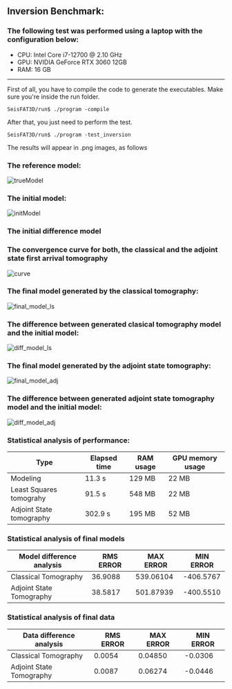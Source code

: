 ## Inversion Benchmark:

### The following test was performed using a laptop with the configuration below:

* CPU: Intel Core i7-12700 @ 2.10 GHz
* GPU: NVIDIA GeForce RTX 3060 12GB 
* RAM: 16 GB       
___

First of all, you have to compile the code to generate the executables. Make sure you're inside the run folder.

```console
SeisFAT3D/run$ ./program -compile
```

After that, you just need to perform the test.

```console
SeisFAT3D/run$ ./program -test_inversion
```
The results will appear in .png images, as follows

### The reference model: 
 
![trueModel](https://github.com/phbastosa/SeisFAT3D/assets/44127778/c8a9142c-eecb-45d1-b6f1-48302f6dc3e2)

### The initial model:

![initModel](https://github.com/phbastosa/SeisFAT3D/assets/44127778/2d2760f5-5f11-4a37-af06-22d06eea577d)

### The initial difference model



### The convergence curve for both, the classical and the adjoint state first arrival tomography

![curve](https://github.com/phbastosa/SeisFAT3D/assets/44127778/197ffd0f-2fe5-4a14-8f1f-8f94c753b30e)

### The final model generated by the classical tomography:

![final_model_ls](https://github.com/phbastosa/SeisFAT3D/assets/44127778/9b2a9aca-d442-479f-b880-16fc2a5c2b5b)

### The difference between generated clasical tomography model and the initial model: 

![diff_model_ls](https://github.com/phbastosa/SeisFAT3D/assets/44127778/69ed0c12-52fd-4fd1-a5e3-e4fd7f0a9ad7)

### The final model generated by the adjoint state tomography:

![final_model_adj](https://github.com/phbastosa/SeisFAT3D/assets/44127778/ff85f99b-0c83-45c7-97c8-a74320f1d200)

### The difference between generated adjoint state tomography model and the initial model: 

![diff_model_adj](https://github.com/phbastosa/SeisFAT3D/assets/44127778/74443a03-1409-4985-b1dd-660ccfe5133b)

### Statistical analysis of performance:

|  Type                    |  Elapsed time  | RAM usage  | GPU memory usage | 
| ------------------------ | -------------- | ---------- | ---------------- |
| Modeling                 |     11.3 s     |   129 MB   |      22 MB       | 
| Least Squares tomograhy  |     91.5 s     |   548 MB   |      22 MB       | 
| Adjoint State tomography |    302.9 s     |   195 MB   |      52 MB       |  

### Statistical analysis of final models 

|   Model difference analysis    |  RMS ERROR  |  MAX ERROR  |  MIN ERROR  |
|--------------------------------|-------------|-------------|-------------|
|      Classical Tomography      |   36.9088   |  539.06104  |  -406.5767  |
|    Adjoint State Tomography    |   38.5817   |  501.87939  |  -400.5510  |

### Statistical analysis of final data 

|    Data difference analysis    |  RMS ERROR  |  MAX ERROR  |  MIN ERROR  |
|--------------------------------|-------------|-------------|-------------|
|      Classical Tomography      |   0.0054    |   0.04850   |   -0.0306   |
|    Adjoint State Tomography    |   0.0087    |   0.06274   |   -0.0446   |